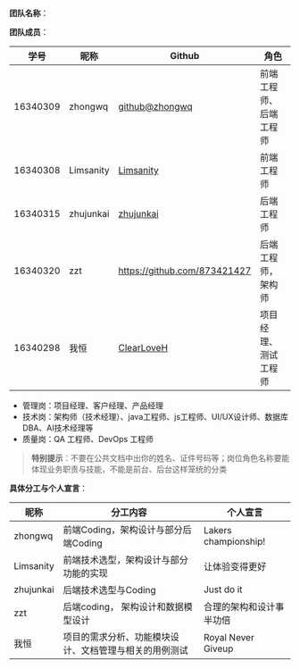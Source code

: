 **团队名称**： 

**团队成员**：

学号|昵称	|Github|	角色
|-|-|-|-|
16340309|zhongwq|[github@zhongwq](https://github.com/zhongwq)|前端工程师、后端工程师
16340308|Limsanity|[Limsanity](https://github.com/Limsanity)|前端工程师
16340315|zhujunkai|[zhujunkai](https://github.com/zhujunkai)|后端工程师
16340320|zzt|https://github.com/873421427|后端工程师，架构师|
16340298|我恒|[ClearLoveH](https://github.com/ClearLoveH)|项目经理、测试工程师

- 管理岗：项目经理、客户经理、产品经理
- 技术岗：架构师（技术经理）、java工程师、js工程师、UI/UX设计师、数据库DBA、AI技术经理等
- 质量岗：QA 工程师、DevOps 工程师

>**特别提示**：不要在公共文档中出你的姓名、证件号码等；岗位角色名称要能体现业务职责与技能，不能是前台、后台这样笼统的分类


**具体分工与个人宣言**：

昵称|分工内容	|个人宣言
|-|-|-|
zhongwq|前端Coding，架构设计与部分后端Coding|Lakers championship!
Limsanity|前端技术选型，架构设计与部分功能的实现|让体验变得更好
zhujunkai|后端技术选型与Coding|Just do it
zzt|后端coding， 架构设计和数据模型设计|合理的架构和设计事半功倍
我恒|项目的需求分析、功能模块设计、文档管理与相关的用例测试|Royal Never Giveup
